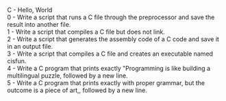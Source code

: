 C - Hello, World                                                                                                                                
0 - Write a script that runs a C file through the preprocessor and save the result into another file.                                           
1 - Write a script that compiles a C file but does not link.                                                                                    
2 - Write a script that generates the assembly code of a C code and save it in an output file.                                                  
3  - Write a script that compiles a C file and creates an executable named cisfun.                                                              
4 - Write a C program that prints exactly "Programming is like building a multilingual puzzle, followed by a new line.                          
5 - Write a C program that prints exactly with proper grammar, but the outcome is a piece of art,, followed by a new line.                      
                                                                                                                                                
